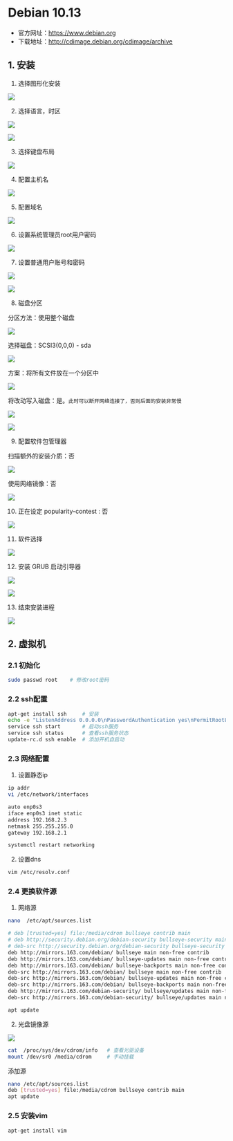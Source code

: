 # Debian 10.13

- 官方网址：https://www.debian.org
- 下载地址：http://cdimage.debian.org/cdimage/archive


## 1. 安装

1. 选择图形化安装

![](../../assets/_images/deploy/debian/1.png)

2. 选择语言，时区

![](../../assets/_images/deploy/debian/2.png)

![](../../assets/_images/deploy/debian/2_1.png)

3. 选择键盘布局

![](../../assets/_images/deploy/debian/3.png)

4. 配置主机名

![](../../assets/_images/deploy/debian/4.png)

5. 配置域名

![](../../assets/_images/deploy/debian/5.png)

6. 设置系统管理员root用户密码

![](../../assets/_images/deploy/debian/6.png)

7. 设置普通用户账号和密码

![](../../assets/_images/deploy/debian/7.png)

![](../../assets/_images/deploy/debian/7_1.png)

8. 磁盘分区

分区方法：使用整个磁盘

![](../../assets/_images/deploy/debian/8.png)

选择磁盘：SCSI3(0,0,0) - sda

![](../../assets/_images/deploy/debian/8_1.png)

方案：将所有文件放在一个分区中

![](../../assets/_images/deploy/debian/8_2.png)

将改动写入磁盘：是。`此时可以断开网络连接了，否则后面的安装非常慢`

![](../../assets/_images/deploy/debian/8_3.png)

![](../../assets/_images/deploy/debian/8_4.png)

9. 配置软件包管理器

扫描额外的安装介质：否

![](../../assets/_images/deploy/debian/9.png)

使用网络镜像：否

![](../../assets/_images/deploy/debian/9_1.png)

10. 正在设定 popularity-contest : 否

![](../../assets/_images/deploy/debian/10.png)

11. 软件选择

![](../../assets/_images/deploy/debian/11.png)

12. 安装 GRUB 启动引导器

![](../../assets/_images/deploy/debian/12.png)

![](../../assets/_images/deploy/debian/12_1.png)

13. 结束安装进程

![](../../assets/_images/deploy/debian/13.png)

## 2. 虚拟机

### 2.1 初始化

```bash
sudo passwd root    # 修改root密码
```

### 2.2 ssh配置

```bash
apt-get install ssh     # 安装
echo -e "ListenAddress 0.0.0.0\nPasswordAuthentication yes\nPermitRootLogin yes" >> /etc/ssh/sshd_config # 开启密码验证和root账号登录 
service ssh start       # 启动ssh服务
service ssh status      # 查看ssh服务状态
update-rc.d ssh enable  # 添加开机自启动
```

### 2.3 网络配置

1. 设置静态ip

```bash
ip addr
vi /etc/network/interfaces
```

```bash
auto enp0s3
iface enp0s3 inet static
address 192.168.2.3
netmask 255.255.255.0
gateway 192.168.2.1
```

```bash
systemctl restart networking
```

2. 设置dns

```bash
vim /etc/resolv.conf
```

### 2.4 更换软件源

1. 网络源

```bash
nano  /etc/apt/sources.list
```

```bash
# deb [trusted=yes] file:/media/cdrom bullseye contrib main
# deb http://security.debian.org/debian-security bullseye-security main contrib
# deb-src http://security.debian.org/debian-security bullseye-security main contrib
deb http://mirrors.163.com/debian/ bullseye main non-free contrib
deb http://mirrors.163.com/debian/ bullseye-updates main non-free contrib
deb http://mirrors.163.com/debian/ bullseye-backports main non-free contrib
deb-src http://mirrors.163.com/debian/ bullseye main non-free contrib
deb-src http://mirrors.163.com/debian/ bullseye-updates main non-free contrib
deb-src http://mirrors.163.com/debian/ bullseye-backports main non-free contrib
deb http://mirrors.163.com/debian-security/ bullseye/updates main non-free contrib
deb-src http://mirrors.163.com/debian-security/ bullseye/updates main non-free contrib
```

```bash
apt update
```

2. 光盘镜像源

![](../../assets/_images/deploy/debian/14.png)

```bash
cat  /proc/sys/dev/cdrom/info   # 查看光驱设备
mount /dev/sr0 /media/cdrom     # 手动挂载
```

添加源

```bash
nano /etc/apt/sources.list
deb [trusted=yes] file:/media/cdrom bullseye contrib main
apt update
```

### 2.5 安装vim

```bash
apt-get install vim
```

